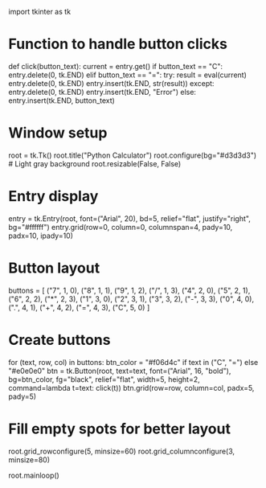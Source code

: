import tkinter as tk

# Function to handle button clicks
def click(button_text):
    current = entry.get()
    if button_text == "C":
        entry.delete(0, tk.END)
    elif button_text == "=":
        try:
            result = eval(current)
            entry.delete(0, tk.END)
            entry.insert(tk.END, str(result))
        except:
            entry.delete(0, tk.END)
            entry.insert(tk.END, "Error")
    else:
        entry.insert(tk.END, button_text)

# Window setup
root = tk.Tk()
root.title("Python Calculator")
root.configure(bg="#d3d3d3")  # Light gray background
root.resizable(False, False)

# Entry display
entry = tk.Entry(root, font=("Arial", 20), bd=5, relief="flat", justify="right", bg="#ffffff")
entry.grid(row=0, column=0, columnspan=4, pady=10, padx=10, ipady=10)

# Button layout
buttons = [
    ("7", 1, 0), ("8", 1, 1), ("9", 1, 2), ("/", 1, 3),
    ("4", 2, 0), ("5", 2, 1), ("6", 2, 2), ("*", 2, 3),
    ("1", 3, 0), ("2", 3, 1), ("3", 3, 2), ("-", 3, 3),
    ("0", 4, 0), (".", 4, 1), ("+", 4, 2), ("=", 4, 3),
    ("C", 5, 0)
]

# Create buttons
for (text, row, col) in buttons:
    btn_color = "#f06d4c" if text in ("C", "=") else "#e0e0e0"
    btn = tk.Button(root, text=text, font=("Arial", 16, "bold"),
                    bg=btn_color, fg="black", relief="flat", width=5, height=2,
                    command=lambda t=text: click(t))
    btn.grid(row=row, column=col, padx=5, pady=5)

# Fill empty spots for better layout
root.grid_rowconfigure(5, minsize=60)
root.grid_columnconfigure(3, minsize=80)

root.mainloop()
